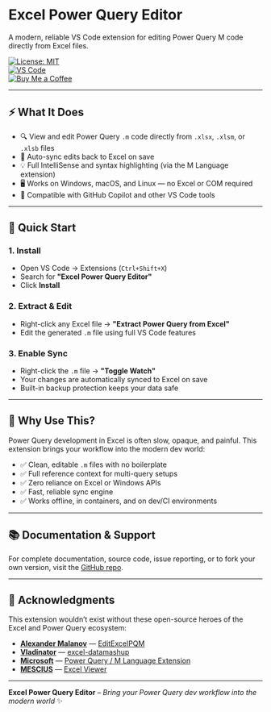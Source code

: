 # Excel Power Query Editor

A modern, reliable VS Code extension for editing Power Query M code directly from Excel files.

[![License: MIT](https://img.shields.io/badge/License-MIT-yellow.svg)](LICENSE)  
[![VS Code](https://img.shields.io/badge/VS_Code-Marketplace-blue.svg)](https://marketplace.visualstudio.com/items?itemName=ewc3labs.excel-power-query-editor)  
[![Buy Me a Coffee](https://img.shields.io/badge/Buy%20Me%20a%20Coffee-yellow?logo=buy-me-a-coffee&logoColor=white)](https://www.buymeacoffee.com/ewc3labs)

---

## ⚡ What It Does

- 🔍 View and edit Power Query `.m` code directly from `.xlsx`, `.xlsm`, or `.xlsb` files
- 🔄 Auto-sync edits back to Excel on save
- 💡 Full IntelliSense and syntax highlighting (via the M Language extension)
- 🖥️ Works on Windows, macOS, and Linux — no Excel or COM required
- 🤖 Compatible with GitHub Copilot and other VS Code tools

---

## 🚀 Quick Start

### 1. Install

- Open VS Code → Extensions (`Ctrl+Shift+X`)
- Search for **"Excel Power Query Editor"**
- Click **Install**

### 2. Extract & Edit

- Right-click any Excel file → **"Extract Power Query from Excel"**
- Edit the generated `.m` file using full VS Code features

### 3. Enable Sync

- Right-click the `.m` file → **"Toggle Watch"**
- Your changes are automatically synced to Excel on save
- Built-in backup protection keeps your data safe

---

## 🔧 Why Use This?

Power Query development in Excel is often slow, opaque, and painful. This extension brings your workflow into the modern dev world:

- ✅ Clean, editable `.m` files with no boilerplate
- ✅ Full reference context for multi-query setups
- ✅ Zero reliance on Excel or Windows APIs
- ✅ Fast, reliable sync engine
- ✅ Works offline, in containers, and on dev/CI environments

---

## 📚 Documentation & Support

For complete documentation, source code, issue reporting, or to fork your own version, visit the [GitHub repo](https://github.com/ewc3labs/excel-power-query-editor).

---

## 🙏 Acknowledgments

This extension wouldn’t exist without these open-source heroes of the Excel and Power Query ecosystem:

- **[Alexander Malanov](https://github.com/amalanov)** — [EditExcelPQM](https://github.com/amalanov/EditExcelPQM)
- **[Vladinator](https://github.com/Vladinator)** — [excel-datamashup](https://github.com/Vladinator/excel-datamashup)
- **[Microsoft](https://marketplace.visualstudio.com/publishers/Microsoft)** — [Power Query / M Language Extension](https://marketplace.visualstudio.com/items?itemName=PowerQuery.vscode-powerquery)
- **[MESCIUS](https://marketplace.visualstudio.com/publishers/GrapeCity)** — [Excel Viewer](https://marketplace.visualstudio.com/items?itemName=GrapeCity.gc-excelviewer)

---

**Excel Power Query Editor** – _Bring your Power Query dev workflow into the modern world_ ✨
